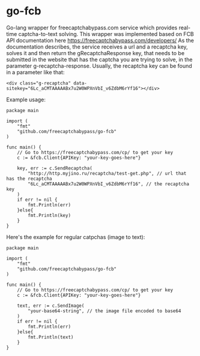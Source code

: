 # go-fcb
Go-lang wrapper for freecaptchabypass.com service which provides real-time captcha-to-text solving.
This wrapper was implemented based on FCB API documentation here https://freecaptchabypass.com/developers/
As the documentation describes, the service receives a url and a recaptcha key, solves it and then return the gRecaptchaResponse key, that needs to be submitted in the website that has the captcha you are trying to solve, in the parameter g-recaptcha-response.
Usually, the recaptcha key can be found in a parameter like that:
```
<div class="g-recaptcha" data-sitekey="6Lc_aCMTAAAAABx7u2W0WPXnVbI_v6ZdbM6rYf16"></div>
```
Example usage:
```
package main

import (
    "fmt"
    "github.com/freecaptchabypass/go-fcb"
)

func main() {
    // Go to https://freecaptchabypass.com/cp/ to get your key
    c := &fcb.Client{APIKey: "your-key-goes-here"}

    key, err := c.SendRecaptcha(
        "http://http.myjino.ru/recaptcha/test-get.php", // url that has the recaptcha
        "6Lc_aCMTAAAAABx7u2W0WPXnVbI_v6ZdbM6rYf16", // the recaptcha key
    )
	if err != nil {
        fmt.Println(err)
	}else{
        fmt.Println(key)
    }    
}

```
Here's the example for regular catpchas (image to text):
```
package main

import (
    "fmt"
    "github.com/freecaptchabypass/go-fcb"
)

func main() {
    // Go to https://freecaptchabypass.com/cp/ to get your key
    c := &fcb.Client{APIKey: "your-key-goes-here"}

    text, err := c.SendImage(
        "your-base64-string", // the image file encoded to base64
    )
	if err != nil {
        fmt.Println(err)
	}else{
        fmt.Println(text)
    }  
}


```
